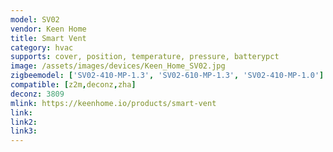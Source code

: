 ```yaml
---
model: SV02
vendor: Keen Home 
title: Smart Vent
category: hvac
supports: cover, position, temperature, pressure, batterypct
image: /assets/images/devices/Keen_Home_SV02.jpg
zigbeemodel: ['SV02-410-MP-1.3', 'SV02-610-MP-1.3', 'SV02-410-MP-1.0']
compatible: [z2m,deconz,zha]
deconz: 3809
mlink: https://keenhome.io/products/smart-vent
link: 
link2: 
link3: 
---
```

